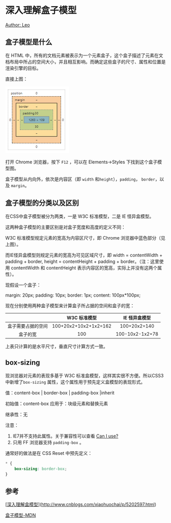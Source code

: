 # 深入理解盒子模型



[Author: Leo](https://github.com/swpuLeo)



## 盒子模型是什么

在 HTML 中，所有的文档元素被表示为一个元素盒子，这个盒子描述了元素在文档布局中所占的空间大小，并且相互影响。而确定这些盒子的尺寸、属性和位置是渲染引擎的目标。



直接上图：

![css-001-01](https://github.com/YiLing-IOT-Studio/Weekly-FEG/blob/master/resources/images/css-001-%E6%B7%B1%E5%85%A5%E7%90%86%E8%A7%A3%E7%9B%92%E5%AD%90%E6%A8%A1%E5%9E%8B-1.png)



打开 Chrome 浏览器，按下 `F12` ，可以在 Elements->Styles 下找到这个盒子模型图。

盒子模型从内向外，依次是内容区（即 `width` 和`height`），`padding`， `border`，以及 `margin`。





## 盒子模型的分类以及区别

在CSS中盒子模型被分为两类，一是 W3C 标准模型，二是 IE 怪异盒模型。

这两种盒子模型的主要区别是对盒子宽度和高度的定义不同：

W3C 标准模型规定元素的宽高为内容区尺寸，即 Chrome 浏览器中蓝色部分（见上图）。

而IE怪异盒模型则规定元素的宽高为可见区域尺寸，即 width = contentWidth + padding + border, height = contentHeight + padding + border。（注：这里使用 contentWidth 和 contentHeight 表示内容区的宽高，实际上并没有这两个属性）。



现假设一个盒子：

margin: 20px;   padding: 10px;  border: 1px;  content: 100px*100px;



现在分别使用两种盒子模型来计算盒子所占据的空间和盒子的宽：

|           |       W3C 标准模型        |    IE 怪异盒模型     |
| :-------: | :-------------------: | :-------------: |
| 盒子需要占据的空间 | 100+20x2+10x2+1x2=162 |  100+20x2=140   |
|   盒子的宽    |          100          | 100-10x2-1x2=78 |

上表只计算的是水平尺寸，垂直尺寸计算方式一致。





## box-sizing

现浏览器对元素的表现多基于 W3C 标准盒模型，这样其实很不方便。所以CSS3中新增了`box-sizing` 属性，这个属性用于预先定义盒模型的表现形式。



值：content-box | border-box | padding-box |inherit

初始值：content-box
应用于：块级元素和替换元素

继承性：无



注意：

1. IE7并不支持此属性。关于兼容性可以查看 [Can I use?](http://caniuse.com/#search=box-sizing)
2. 只用 FF 浏览器支持 `padding-box` 。



通常好的做法是在 CSS Reset 中预先定义：

```css
* {
    box-sizing: border-box;
}
```



## 参考

[[深入理解盒模型](http://www.cnblogs.com/xiaohuochai/p/5202597.html)](http://www.cnblogs.com/xiaohuochai/p/5202597.html)

[盒子模型-MDN](https://developer.mozilla.org/zh-CN/docs/Web/CSS/CSS_Box_Model/Introduction_to_the_CSS_box_model)



